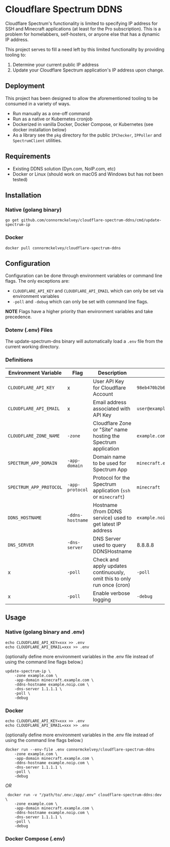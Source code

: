 # Cloudflare Spectrum DDNS

Cloudflare Spectrum's functionality is limited to specifying IP address for SSH and Minecraft applications (at least for the Pro subscription). This is a problem for homelabbers, self-hosters, or anyone else that has a dynamic IP address.

This project serves to fill a need left by this limited functionality by providing tooling to:
1. Determine your current public IP address
2. Update your Cloudflare Spectrum application's IP address upon change.

## Deployment
This project has been designed to allow the aforementioned tooling to be consumed in a variety of ways.
- Run manually as a one-off command
- Run as a native or Kubernetes cronjob
- Dockerized in vanilla Docker, Docker Compose, or Kubernetes (see docker installation below)
- As a library see the `pkg` directory for the public `IPChecker`, `IPPoller` and `SpectrumClient` utilities.

## Requirements

- Existing DDNS solution (Dyn.com, NoIP.com, etc)
- Docker or Linux (should work on macOS and Windows but has not been tested)

## Installation

### Native (golang binary)

```
go get github.com/connormckelvey/cloudflare-spectrum-ddns/cmd/update-spectrum-ip
```

### Docker

```
docker pull connormckelvey/cloudflare-spectrum-ddns
```

## Configuration

Configuration can be done through environment variables or command line flags. The only exceptions are:
- `CLOUDFLARE_API_KEY` and `CLOUDFLARE_API_EMAIL` which can only be set via environment variables
- `-poll` and `-debug` which can only be set with command line flags.

**NOTE** Flags have a higher priority than environment variables and take precedence.

### Dotenv (.env) Files
The update-spectrum-dns binary will automatically load a `.env` file from the current working directory.


### Definitions

|Environment Variable|Flag|Description|Example
|---|---|---|---|
|`CLOUDFLARE_API_KEY`|x|User API Key for Cloudflare Account|`98eb470b2b60482e259d28648895d9e1`|
|`CLOUDFLARE_API_EMAIL`|x|Email address associated with API Key|`user@example.com`|
|`CLOUDFLARE_ZONE_NAME`|`-zone`|Cloudflare Zone or "Site" name hosting the Spectrum application|`example.com`|
|`SPECTRUM_APP_DOMAIN`|`-app-domain`|Domain name to be used for Spectrum App|`minecraft.example.com`|
|`SPECTRUM_APP_PROTOCOL`|`-app-protocol`|Protocol for the Spectrum application (`ssh` or `minecraft`)| `minecraft`
|`DDNS_HOSTNAME`|`-ddns-hostname`|Hostname (from DDNS service) used to get latest IP address|`example.noip.com`|
|`DNS_SERVER`|`-dns-server`|DNS Server used to query DDNSHostname|8.8.8.8|
|x|`-poll`|Check and apply updates continuously, omit this to only run once (cron)|`-poll`|
|x|`-poll`|Enable verbose logging|`-debug`|


## Usage

### Native (golang binary and .env)

```
echo CLOUDFLARE_API_KEY=xxx >> .env
echo CLOUDFLARE_API_EMAIL=xxx >> .env
```
(optionally define more environment variables in the .env file instead of using the command line flags below.)


```
update-spectrum-ip \
    -zone example.com \
    -app-domain minecraft.example.com \
    -ddns-hostname example.noip.com \
    -dns-server 1.1.1.1 \
    -poll \
    -debug
```

### Docker

```
echo CLOUDFLARE_API_KEY=xxx >> .env
echo CLOUDFLARE_API_EMAIL=xxx >> .env
```
(optionally define more environment variables in the .env file instead of using the command line flags below.)

```
docker run --env-file .env connormckelvey/cloudflare-spectrum-ddns
    -zone example.com \
    -app-domain minecraft.example.com \
    -ddns-hostname example.noip.com \
    -dns-server 1.1.1.1 \
    -poll \
    -debug
```

*OR* 

```
 docker run -v "/path/to/.env:/app/.env" cloudflare-spectrum-ddns:dev \
    -zone example.com \
    -app-domain minecraft.example.com \
    -ddns-hostname example.noip.com \
    -dns-server 1.1.1.1 \
    -poll \
    -debug
 ```


### Docker Compose (.env)

